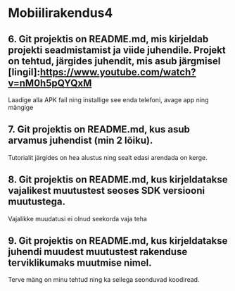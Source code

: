 # Mobiilirakendus4

## 6. Git projektis on README.md, mis kirjeldab projekti seadmistamist ja viide juhendile. Projekt on tehtud, järgides juhendit, mis asub järgmisel [lingil]:https://www.youtube.com/watch?v=nM0h5pQYQxM
Laadige alla APK fail ning installige see enda telefoni, avage app ning mängige

## 7. Git projektis on README.md, kus asub arvamus juhendist (min 2 lõiku). 
Tutorialit järgides on hea alustus ning sealt edasi arendada on kerge.

## 8. Git projektis on README.md, kus kirjeldatakse vajalikest muutustest seoses SDK versiooni muutustega. 
Vajalikke muudatusi ei olnud seekorda vaja teha
## 9. Git projektis on README.md, kus kirjeldatakse juhendi muudest muutustest rakenduse terviklikumaks muutmise nimel.
Terve mäng on minu tehtud ning ka sellega seonduvad koodiread.
